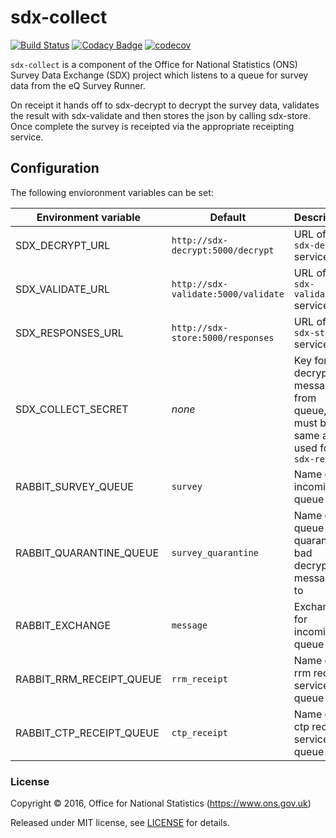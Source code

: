# sdx-collect

[![Build Status](https://travis-ci.org/ONSdigital/sdx-collect.svg?branch=python-consumer)](https://travis-ci.org/ONSdigital/sdx-collect) [![Codacy Badge](https://api.codacy.com/project/badge/Grade/858afbc345f64b288b8aef4c6600f82d)](https://www.codacy.com/app/ons-sdc/sdx-collect?utm_source=github.com&amp;utm_medium=referral&amp;utm_content=ONSdigital/sdx-collect&amp;utm_campaign=Badge_Grade) [![codecov](https://codecov.io/gh/ONSdigital/sdx-collect/branch/master/graph/badge.svg)](https://codecov.io/gh/ONSdigital/sdx-collect)

``sdx-collect`` is a component of the Office for National Statistics (ONS) Survey Data Exchange (SDX) project which listens to a queue for survey data from the eQ Survey Runner.

On receipt it hands off to sdx-decrypt to decrypt the survey data, validates the result with sdx-validate and then stores the json by calling sdx-store. Once complete the survey is receipted
via the appropriate receipting service.

## Configuration

The following envioronment variables can be set:

| Environment variable      | Default                               | Description
|---------------------------|---------------------------------------|---------------
| SDX_DECRYPT_URL           | ``http://sdx-decrypt:5000/decrypt``   | URL of the ``sdx-decrypt`` service
| SDX_VALIDATE_URL          | ``http://sdx-validate:5000/validate`` | URL of the ``sdx-validate`` service
| SDX_RESPONSES_URL         | ``http://sdx-store:5000/responses``   | URL of the ``sdx-store`` service
| SDX_COLLECT_SECRET        | _none_                                | Key for decrypting messages from queue, must be the same as used for ``sdx-receipt``
| RABBIT_SURVEY_QUEUE       | ``survey``                            | Name of incoming queue
| RABBIT_QUARANTINE_QUEUE   | ``survey_quarantine``                 | Name of queue to quarantine bad decrypt messages to
| RABBIT_EXCHANGE           | ``message``                           | Exchange for incoming queue
| RABBIT_RRM_RECEIPT_QUEUE  | ``rrm_receipt``                       | Name of rrm receipt service queue
| RABBIT_CTP_RECEIPT_QUEUE  | ``ctp_receipt``                       | Name of ctp receipt service queue

### License

Copyright © 2016, Office for National Statistics (https://www.ons.gov.uk)

Released under MIT license, see [LICENSE](LICENSE) for details.
